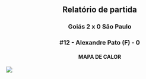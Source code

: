 <h2 style="text-align: center;">Relatório de partida</h3>

<h3 style="text-align: center;">Goiás 2 x 0 São Paulo</h3>

<h3 style="text-align: center;">#12 - Alexandre Pato (F) - 0</h3>

<h4 style="text-align: center;">MAPA DE CALOR</h3>
<img src=heatmaps/11067420_32164.png>